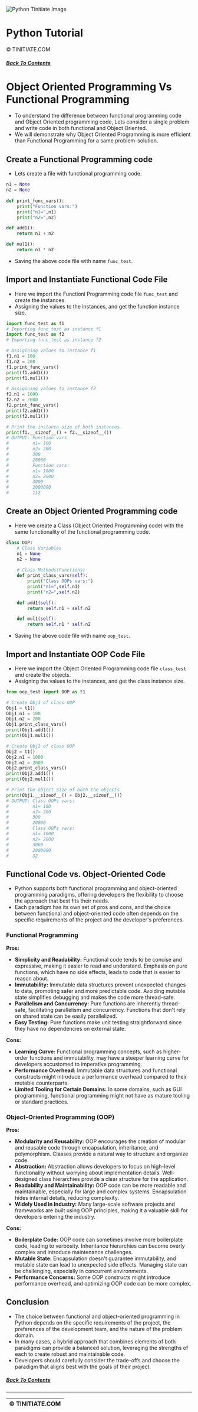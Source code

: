 ![Python Tinitiate Image](../../python_tinitiate.png)

# Python Tutorial
&copy; TINITIATE.COM

##### [Back To Contents](../../README.md)

# Object Oriented Programming Vs Functional Programming
* To understand the difference between functional programming code and Object Oriented programming code, Lets consider a single problem and write code in both functional and Object Oriented.
* We will demonstrate why Object Oriented Programming is more efficient than Functional Programming for a same problem-solution.

## Create a Functional Programming code
* Lets create a file with functional programming code.
```python
n1 = None
n2 = None
        
def print_func_vars():
    print("Function vars:")
    print("n1=",n1)
    print("n2=",n2)

def add1():
    return n1 + n2

def mul1():
    return n1 * n2
```
* Saving the above code file with name `func_test`.

## Import and Instantiate Functional Code File
* Here we import the Functionl Programming code file `func_test` and create the instances.
* Assigning the values to the instances, and get the function instance size.
```python
import func_test as f1
# Importing func_test as instance f1
import func_test as f2
# Importing func_test as instance f2

# Assigining values to instance f1
f1.n1 = 100
f1.n2 = 200
f1.print_func_vars()
print(f1.add1())
print(f1.mul1())

# Assigining values to instance f2
f2.n1 = 1000
f2.n2 = 2000
f2.print_func_vars()
print(f2.add1())
print(f2.mul1())

# Print the instance size of both instances
print(f1.__sizeof__() + f2.__sizeof__())
# OUTPUT: Function vars:
#         n1= 100
#         n2= 200
#         300
#         20000
#         Function vars:
#         n1= 1000
#         n2= 2000
#         3000
#         2000000
#         112
```

## Create an Object Oriented Programming code
* Here we create a Class (Object Oriented Programming code) with the same functionality of the functional programming code.
```python
class OOP:
    # Class Variables
    n1 = None
    n2 = None
            
    # Class Methods(Functions)
    def print_class_vars(self):
        print("Class OOPs vars:")
        print("n1=",self.n1)
        print("n2=",self.n2)

    def add1(self):
        return self.n1 + self.n2

    def mul1(self):
        return self.n1 * self.n2
```
* Saving the above code file with name `oop_test`.

## Import and Instantiate OOP Code File
* Here we import the Object Oriented Programming code file `class_test` and create the objects.
* Assigning the values to the instances, and get the class instance size.
```python
from oop_test import OOP as t1

# Create Obj1 of class OOP
Obj1 = t1()
Obj1.n1 = 100
Obj1.n2 = 200
Obj1.print_class_vars()
print(Obj1.add1())
print(Obj1.mul1())

# Create Obj2 of class OOP
Obj2 = t1()
Obj2.n1 = 1000
Obj2.n2 = 2000
Obj2.print_class_vars()
print(Obj2.add1())
print(Obj2.mul1())

# Print the object Size of both the objects
print(Obj1.__sizeof__() + Obj2.__sizeof__())
# OUTPUT: Class OOPs vars:
#         n1= 100
#         n2= 200
#         300
#         20000
#         Class OOPs vars:
#         n1= 1000
#         n2= 2000
#         3000
#         2000000
#         32
```

## Functional Code vs. Object-Oriented Code
* Python supports both functional programming and object-oriented programming paradigms, offering developers the flexibility to choose the approach that best fits their needs.
* Each paradigm has its own set of pros and cons, and the choice between functional and object-oriented code often depends on the specific requirements of the project and the developer's preferences. 

### Functional Programming
**Pros:**
  * **Simplicity and Readability:** Functional code tends to be concise and expressive, making it easier to read and understand. Emphasis on pure functions, which have no side effects, leads to code that is easier to reason about.
  * **Immutability:** Immutable data structures prevent unexpected changes to data, promoting safer and more predictable code. Avoiding mutable state simplifies debugging and makes the code more thread-safe.
  * **Parallelism and Concurrency:** Pure functions are inherently thread-safe, facilitating parallelism and concurrency. Functions that don't rely on shared state can be easily parallelized.
  * **Easy Testing:** Pure functions make unit testing straightforward since they have no dependencies on external state.

**Cons:**
  * **Learning Curve:** Functional programming concepts, such as higher-order functions and immutability, may have a steeper learning curve for developers accustomed to imperative programming.
  * **Performance Overhead:** Immutable data structures and functional constructs might introduce a performance overhead compared to their mutable counterparts.
  * **Limited Tooling for Certain Domains:** In some domains, such as GUI programming, functional programming might not have as mature tooling or standard practices.

### Object-Oriented Programming (OOP)
**Pros:**
  * **Modularity and Reusability:** OOP encourages the creation of modular and reusable code through encapsulation, inheritance, and polymorphism. Classes provide a natural way to structure and organize code.
  * **Abstraction:** Abstraction allows developers to focus on high-level functionality without worrying about implementation details. Well-designed class hierarchies provide a clear structure for the application.
  * **Readability and Maintainability:** OOP code can be more readable and maintainable, especially for large and complex systems. Encapsulation hides internal details, reducing complexity.
  * **Widely Used in Industry:** Many large-scale software projects and frameworks are built using OOP principles, making it a valuable skill for developers entering the industry.

**Cons:**
  * **Boilerplate Code:** OOP code can sometimes involve more boilerplate code, leading to verbosity. Inheritance hierarchies can become overly complex and introduce maintenance challenges.
  * **Mutable State:** Encapsulation doesn't guarantee immutability, and mutable state can lead to unexpected side effects. Managing state can be challenging, especially in concurrent environments.
  * **Performance Concerns:** Some OOP constructs might introduce performance overhead, and optimizing OOP code can be more complex.

## Conclusion
* The choice between functional and object-oriented programming in Python depends on the specific requirements of the project, the preferences of the development team, and the nature of the problem domain.
* In many cases, a hybrid approach that combines elements of both paradigms can provide a balanced solution, leveraging the strengths of each to create robust and maintainable code.
* Developers should carefully consider the trade-offs and choose the paradigm that aligns best with the goals of their project.

##### [Back To Contents](../../README.md)
***
| &copy; TINITIATE.COM |
|----------------------|
